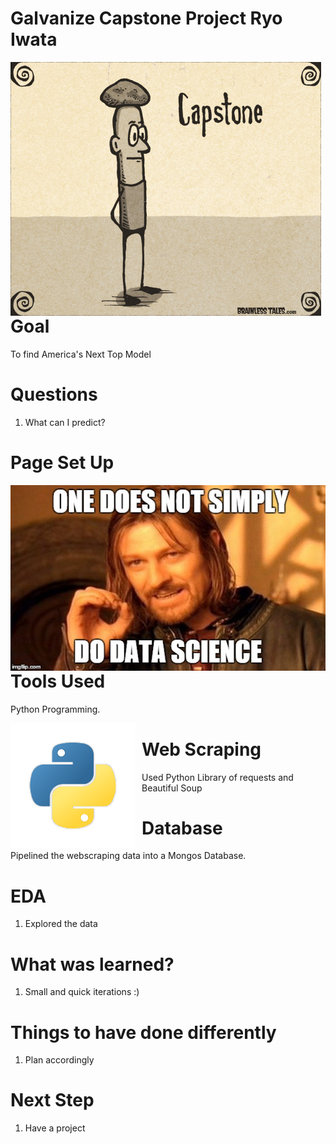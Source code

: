 # Galvanize Capstone Project Ryo Iwata

<img src="./images/capstone.jpg"
     alt="Markdown Monster icon"
     style="float: left; margin-right: 10px;" />

# Goal

To find America's Next Top Model


# Questions

1. What can I predict? 

# Page Set Up
<img src="./images/owze6.jpg"
     alt="Markdown Monster icon"
     style="float: left; margin-right: 10px;" />

# Tools Used

Python Programming.

<img src="./images/opengraph-icon-200x200.png"
     alt="Markdown Monster icon"
     style="float: left; margin-right: 10px;" />

# Web Scraping
Used Python Library of requests and Beautiful Soup

# Database
Pipelined the webscraping data into a Mongos Database.

# EDA
1. Explored the data

# What was learned?
1. Small and quick iterations :)

# Things to have done differently
1. Plan accordingly

# Next Step
1. Have a project
